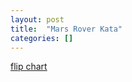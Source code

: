 ```yaml
---
layout: post
title:  "Mars Rover Kata"
categories: []
---
```


[flip chart](https://goo.gl/photos/X8Yg79s1unqJBH7h9)

